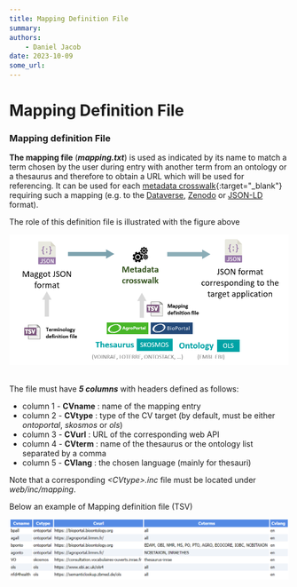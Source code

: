 ```yaml
---
title: Mapping Definition File
summary: 
authors:
    - Daniel Jacob
date: 2023-10-09
some_url:
---
```


# Mapping Definition File

<style>.md-typeset h1 {display: none;} .md-nav__item {font-size: medium}</style>

### Mapping definition File

**The mapping file** (**_mapping.txt_**) is used as indicated by its name to match a term chosen by the user during entry with another term from an ontology or a thesaurus and therefore to obtain a URL which will be used for referencing. It can be used for each [metadata crosswalk][1]{:target="_blank"} requiring such a mapping (e.g. to the [Dataverse](../dataverse), [Zenodo](../zenodo) or [JSON-LD](../json-ld) format).

The role of this definition file is illustrated with the figure above
<center>
<a href="../../images/mapping_fig2.png" data-lightbox="fig2"><img src="../../images/mapping_fig2.png" width="600px"></a>
</center>
<br>

The file must have ***5 columns*** with headers defined as follows:

   * column 1 - **CVname** : name of the mapping entry
   * column 2 - **CVtype** : type of the CV target (by default, must be either *ontoportal*, *skosmos* or *ols*)
   * column 3 - **CVurl** : URL of the corresponding web API
   * column 4 - **CVterm** : name of the thesaurus or the ontology list separated by a comma
   * column 5 - **CVlang** : the chosen language (mainly for thesauri)

Note that a corresponding *<CVtype\>.inc* file must be located under *web/inc/mapping*.
<br>

Below an example of Mapping definition file (TSV)

<center>
<a href="../../images/mapping_fig1.png" data-lightbox="fig1"><img src="../../images/mapping_fig1.png" width="800px"></a>
</center>
<br>

[1]: https://www.google.com/search?q=metadata+crosswalk+definition&oq=metadata+crosswalk